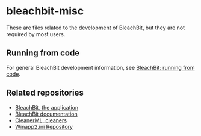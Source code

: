 # bleachbit-misc
These are files related to the development of BleachBit, but they are not required by most users.

## Running from code
For general BleachBit development information, see [BleachBit: running from code](http://bleachbit.sourceforge.net/documentation/running-source-code).

## Related repositories
* [BleachBit, the application](https://github.com/az0/bleachbit)
* [BleachBit documentation](https://github.com/bleachbit/docs)
* [CleanerML, cleaners](https://github.com/az0/cleanerml)
* [Winapp2.ini Repository](https://github.com/bleachbit/winapp2.ini)
